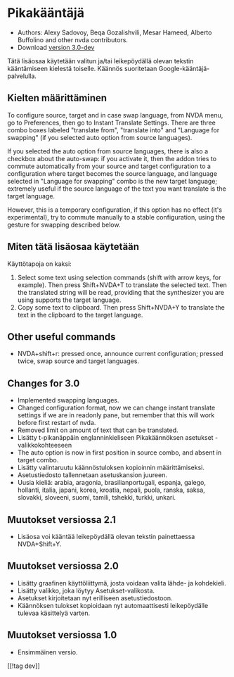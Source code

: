 # Pikakääntäjä #

* Authors: Alexy Sadovoy, Beqa Gozalishvili, Mesar Hameed, Alberto Buffolino
  and other nvda contributors.
* Download [version 3.0-dev][1]

Tätä lisäosaa käytetään valitun ja/tai leikepöydällä olevan tekstin
kääntämiseen kielestä toiselle.  Käännös suoritetaan
Google-kääntäjä-palvelulla.

## Kielten määrittäminen ##
To configure source, target and in case swap language, from NVDA menu, go to
Preferences, then go to Instant Translate Settings.  There are three combo
boxes labeled "translate from", "translate into" and "Language for swapping"
(if you selected auto option from source languages).

If you selected the auto option from source languages, there is also a
checkbox about the auto-swap: if you activate it, then the addon tries to
commute automatically from your source and target configuration to a
configuration where target becomes the source language, and language
selected in "Language for swapping" combo is the new target language;
extremely useful if the source language of the text you want translate is
the target language.

However, this is a temporary configuration, if this option has no effect
(it's experimental), try to commute manually to a stable configuration,
using the gesture for swapping described below.

## Miten tätä lisäosaa käytetään ##
Käyttötapoja on kaksi:

1. Select some text using selection commands (shift with arrow keys, for
   example). Then press Shift+NVDA+T to translate the selected text. Then
   the translated string will be read, providing that the synthesizer you
   are using supports the target language.
2. Copy some text to clipboard. Then press Shift+NVDA+Y to translate the
   text in the clipboard to the target language.

## Other useful commands ##
* NVDA+shift+r: pressed once, announce current configuration; pressed twice,
  swap source and target languages.

## Changes for 3.0 ##
* Implemented swapping languages.
* Changed configuration format, now we can change instant translate settings
  if we are in readonly pane, but remember that this will work before first
  restart of nvda.
* Removed limit on amount of text that can be translated.
* Lisätty t-pikanäppäin englanninkieliseen Pikakäännöksen asetukset
  -valikkokohteeseen
* The auto option is now in first position in source combo, and absent in
  target combo.
* Lisätty valintaruutu käännöstuloksen kopioinnin määrittämiseksi.
* Asetustiedosto tallennetaan asetuskansion juureen.
* Uusia kieliä: arabia, aragonia, brasilianportugali, espanja, galego,
  hollanti, italia, japani, korea, kroatia, nepali, puola, ranska, saksa,
  slovakki, sloveeni, suomi, tamili, tshekki, turkki, unkari.

## Muutokset versiossa 2.1 ##
* Lisäosa voi kääntää leikepöydällä olevan tekstin painettaessa
  NVDA+Shift+Y.

## Muutokset versiossa 2.0 ##
* Lisätty graafinen käyttöliittymä, josta voidaan valita lähde- ja
  kohdekieli.
* Lisätty valikko, joka löytyy Asetukset-valikosta.
* Asetukset kirjoitetaan nyt erilliseen asetustiedostoon.
* Käännöksen tulokset kopioidaan nyt automaattisesti leikepöydälle tulevaa
  käsittelyä varten.

## Muutokset versiossa 1.0 ##
* Ensimmäinen versio.

[[!tag dev]]

[1]: http://addons.nvda-project.org/files/get.php?file=it-dev
